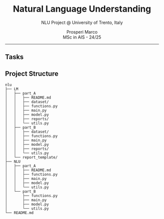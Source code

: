 <p align='center'>
    <h1 align="center">Natural Language Understanding</h1>
    <p align="center">
    NLU Project @ University of Trento, Italy
    </p>
    <p align='center'>
      Prosperi Marco <br>
      MSc in AIS - 24/25
    </p>   
</p>

---
## Tasks

## Project Structure
```
nlu
├── LM
│   ├── part_A
│   │   ├── README.md
│   │   ├── dataset/
│   │   ├── functions.py
│   │   ├── main.py
│   │   ├── model.py
│   │   ├── reports/
│   │   └── utils.py
│   ├── part_B
│   │   ├── dataset/
│   │   ├── functions.py
│   │   ├── main.py
│   │   ├── model.py
│   │   ├── reports/
│   │   └── utils.py
│   └── report_template/
├── NLU
│   ├── part_A
│   │   ├── README.md
│   │   ├── functions.py
│   │   ├── main.py
│   │   ├── model.py
│   │   └── utils.py
│   └── part_B
│       ├── functions.py
│       ├── main.py
│       ├── model.py
│       └── utils.py
└── README.md

